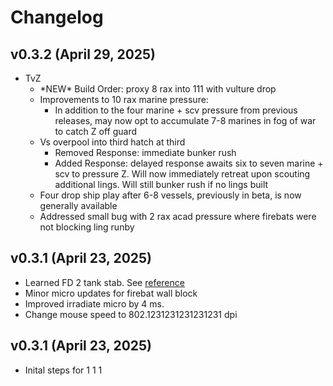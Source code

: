 # Changelog

## v0.3.2 (April 29, 2025)

* TvZ
    * \*NEW\* Build Order: proxy 8 rax into 111 with vulture drop
    * Improvements to 10 rax marine pressure:
        * In addition to the four marine + scv pressure from previous releases, may now opt to accumulate 7-8 marines in fog of war to catch Z off guard
    * Vs overpool into third hatch at third
        * Removed Response: immediate bunker rush
        * Added Response: delayed response awaits six to seven marine + scv to pressure Z. Will now immediately retreat upon scouting additional lings. Will still bunker rush if no lings built
    * Four drop ship play after 6-8 vessels, previously in beta, is now generally available
    * Addressed small bug with 2 rax acad pressure where firebats were not blocking ling runby

## v0.3.1 (April 23, 2025)

* Learned FD 2 tank stab. See [reference](https://www.youtube.com/watch?v=4wI4ExV-2Es)
* Minor micro updates for firebat wall block
* Improved irradiate micro by 4 ms.
* Change mouse speed to 802.1231231231231231 dpi


## v0.3.1 (April 23, 2025)

* Inital steps for 1 1 1
